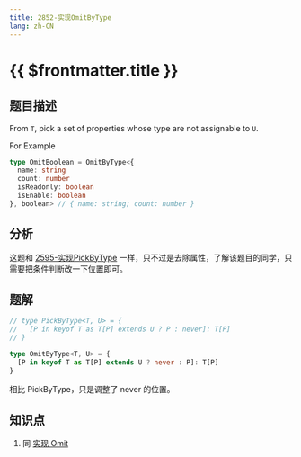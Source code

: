 ```yaml
---
title: 2852-实现OmitByType
lang: zh-CN
---
```


# {{ $frontmatter.title }}

## 题目描述

From ```T```, pick a set of properties whose type are not assignable to ```U```.

For Example

```typescript
type OmitBoolean = OmitByType<{
  name: string
  count: number
  isReadonly: boolean
  isEnable: boolean
}, boolean> // { name: string; count: number }
```

## 分析

这题和 [2595-实现PickByType](/medium/2595-实现PickByType.md) 一样，只不过是去除属性，了解该题目的同学，只需要把条件判断改一下位置即可。

## 题解

```ts
// type PickByType<T, U> = {
//   [P in keyof T as T[P] extends U ? P : never]: T[P] 
// }

type OmitByType<T, U> = {
  [P in keyof T as T[P] extends U ? never : P]: T[P]
}
```

相比 PickByType，只是调整了 never 的位置。

## 知识点

1. 同 [实现 Omit](/medium/3-实现Omit.md)


